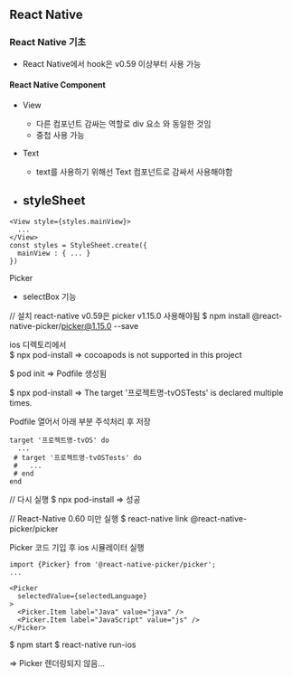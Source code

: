 ## React Native

### React Native 기초
- React Native에서 hook은 v0.59 이상부터 사용 가능

#### React Native Component
- View
  - 다른 컴포넌트 감싸는 역할로 div 요소 와 동일한 것임
  - 중첩 사용 가능
 
- Text
  - text를 사용하기 위해선 Text 컴포넌트로 감싸서 사용해야함

- styleSheet
  - 

```
<View style={styles.mainView}>
  ...
</View>
const styles = StyleSheet.create({
  mainView : { ... }
})
```

Picker
- selectBox 기능

// 설치 react-native v0.59은 picker v1.15.0 사용해야됨
$ npm install @react-native-picker/picker@1.15.0 --save

ios 디렉토리에서  
$ npx pod-install
=> cocoapods is not supported in this project

$ pod init
=> Podfile 생성됨

$ npx pod-install
=> The target '프로젝트명-tvOSTests' is declared multiple times.

Podfile 열어서 아래 부분 주석처리 후 저장
```
target '프로젝트명-tvOS' do
  ...
 # target '프로젝트명-tvOSTests' do
 #   ...
 # end
end 
```
// 다시 실행
$ npx pod-install
=> 성공

// React-Native 0.60 미만 실행
$ react-native link @react-native-picker/picker

Picker 코드 기입 후 ios 시뮬레이터 실행
```
import {Picker} from '@react-native-picker/picker';
...

<Picker
  selectedValue={selectedLanguage}
>
  <Picker.Item label="Java" value="java" />
  <Picker.Item label="JavaScript" value="js" />
</Picker>
```
$ npm start
$ react-native run-ios

=> Picker 렌더링되지 않음...
```


